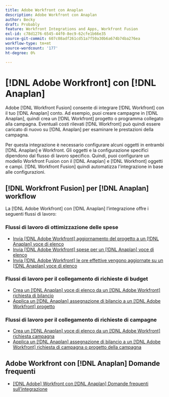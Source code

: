 ```yaml
---
title: Adobe Workfront con Anaplan
description: Adobe Workfront con Anaplan
author: Becky
draft: Probably
feature: Workfront Integrations and Apps, Workfront Fusion
exl-id: c78d1276-6545-44f0-8ec9-62cfe1b66e35
source-git-commit: 607c08adf261cd51a7f50a30b6a674b74ba276ea
workflow-type: tm+mt
source-wordcount: '177'
ht-degree: 0%

---
```


# [!DNL Adobe Workfront] con [!DNL Anaplan]

Adobe [!DNL Workfront Fusion] consente di integrare [!DNL Workfront] con il tuo [!DNL Anaplan] conto. Ad esempio, puoi creare campagne in [!DNL Anaplan], quindi crea un [!DNL Workfront] progetto o programma collegato alla campagna. Eventuali costi rilevati [!DNL Workfront] può quindi essere caricato di nuovo su [!DNL Anaplan] per esaminare le prestazioni della campagna.

Per questa integrazione è necessario configurare alcuni oggetti in entrambi [!DNL Anaplan] e Workfront. Gli oggetti e la configurazione specifici dipendono dal flusso di lavoro specifico. Quindi, puoi configurare un modello Workfront Fusion con il [!DNL Anaplan] e [!DNL Workfront] oggetti e campi. [!DNL Workfront Fusion] quindi automatizza l&#39;integrazione in base alle configurazioni.

## [!DNL Workfront Fusion] per [!DNL Anaplan] workflow

La [!DNL Adobe Workfront] con [!DNL Anaplan] l’integrazione offre i seguenti flussi di lavoro:

### Flussi di lavoro di ottimizzazione delle spese

* [Invia [!DNL Adobe Workfront] aggiornamento del progetto a un [!DNL Anaplan] voce di elenco](../../workfront-integrations-and-apps/adobe-workfront-with-anaplan/send-workfront-project-updates-to-anaplan-list-item.md)
* [Invia [!DNL Adobe Workfront] spese per un [!DNL Anaplan] voce di elenco](../../workfront-integrations-and-apps/adobe-workfront-with-anaplan/send-workfront-project-expenses-to-anaplan-list-item.md)
* [Invia [!DNL Adobe Workfront] le ore effettive vengono aggiornate su un [!DNL Anaplan] voce di elenco](../../workfront-integrations-and-apps/adobe-workfront-with-anaplan/send-workfront-project-actual-hours-updates-to-anaplan-list-item.md)

### Flussi di lavoro per il collegamento di richieste di budget

* [Crea un [!DNL Anaplan] voce di elenco da un [!DNL Adobe Workfront] richiesta di bilancio](../../workfront-integrations-and-apps/adobe-workfront-with-anaplan/create-an-anaplan-list-item-from-a-workfront-budget-request.md)
* [Applica un [!DNL Anaplan] assegnazione di bilancio a un [!DNL Adobe Workfront] progetto](../../workfront-integrations-and-apps/adobe-workfront-with-anaplan/apply-anaplan-budget-allocation-to-workfront-projects.md)

### Flussi di lavoro per il collegamento di richieste di campagne

* [Crea un [!DNL Anaplan] voce di elenco da un [!DNL Adobe Workfront] richiesta campagna](../../workfront-integrations-and-apps/adobe-workfront-with-anaplan/create-an-anaplan-list-item-from-a-workfront-campaign-request.md)
* [Applica un [!DNL Anaplan] assegnazione di bilancio a un [!DNL Adobe Workfront] richiesta di campagna o progetto della campagna](../../workfront-integrations-and-apps/adobe-workfront-with-anaplan/apply-anaplan-budget-allocation-to-workfront-campaign-requests-and-projects.md)

## Adobe Workfront con [!DNL Anaplan] Domande frequenti

* [[!DNL Adobe] Workfront con [!DNL Anaplan] Domande frequenti sull’integrazione](../../workfront-integrations-and-apps/adobe-workfront-with-anaplan/anaplan-integration-faq.md)

